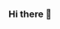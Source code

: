 ### Hi there 👋

<!--
**cheycattani/cheycattani** is a ✨ _special_ ✨ repository because its `README.md` (this file) appears on your GitHub profile.

# Hi, I'm Cheyenne, but you can call me Chey.

I'm an Apprentice to be a Full Stack 👩🏻‍💻 from Brazil 💚, 20 years old 👶🏻.

A book lover 📕, a series lover 🎞️ and an aspiring musician 🎸.

👽 Learning any tecnology that apears on my way.
